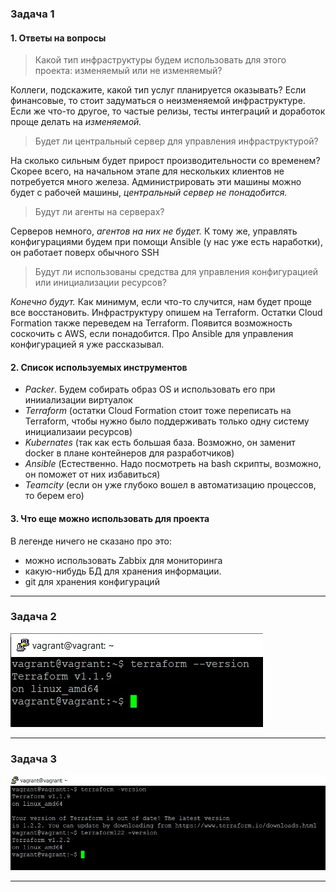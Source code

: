 ### Задача 1

#### 1. Ответы на вопросы

> Какой тип инфраструктуры будем использовать для этого проекта: изменяемый или не изменяемый?

Коллеги, подскажите, какой тип услуг планируется оказывать? Если финансовые, то стоит задуматься о неизменяемой инфраструктуре.  
Если же что-то другое, то частые релизы, тесты интеграций и доработок проще делать на _изменяемой._ 

> Будет ли центральный сервер для управления инфраструктурой?

На сколько сильным будет прирост производительности со временем? Скорее всего, на начальном этапе для нескольких клиентов не потребуется много железа. Администрировать эти машины можно будет с рабочей машины, _центральный сервер не понадобится._ 

> Будут ли агенты на серверах?

Серверов немного, _агентов на них не будет._ К тому же, управлять конфигурациями будем при помощи Ansible (у нас уже есть наработки), он работает поверх обычного SSH

> Будут ли использованы средства для управления конфигурацией или инициализации ресурсов?

_Конечно будут._ Как минимум, если что-то случится, нам будет проще все восстановить. Инфраструктуру опишем на Terraform. Остатки Cloud Formation также переведем на Terraform. Появится возможность соскочить с AWS, если понадобится. Про Ansible для управления конфигурацией я уже рассказывал.

#### 2. Список используемых инструментов

* _Packer_. Будем собирать образ OS и использовать его при инииализации виртуалок
* _Terraform_ (остатки Cloud Formation стоит тоже переписать на Terraform, чтобы нужно было поддерживать только одну систему инициализаии ресурсов)
* _Kubernates_ (так как есть большая база. Возможно, он заменит docker в плане контейнеров для разработчиков)
* _Ansible_ (Естественно. Надо посмотреть на bash скрипты, возможно, он поможет от них избавиться)
* _Teamcity_ (если он уже глубоко вошел в автоматизацию процессов, то берем его)

#### 3. Что еще можно использовать для проекта

В легенде ничего не сказано про это:
* можно использовать Zabbix для мониторинга
* какую-нибудь БД для хранения информации.
* git для хранения конфигураций

---

### Задача 2

![2](./2.jpg)

---

### Задача 3

![3](./3.jpg)

---